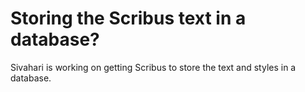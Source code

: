 # Storing the Scribus text in a database?

Sivahari is working on getting Scribus to store the text and styles in a database.

